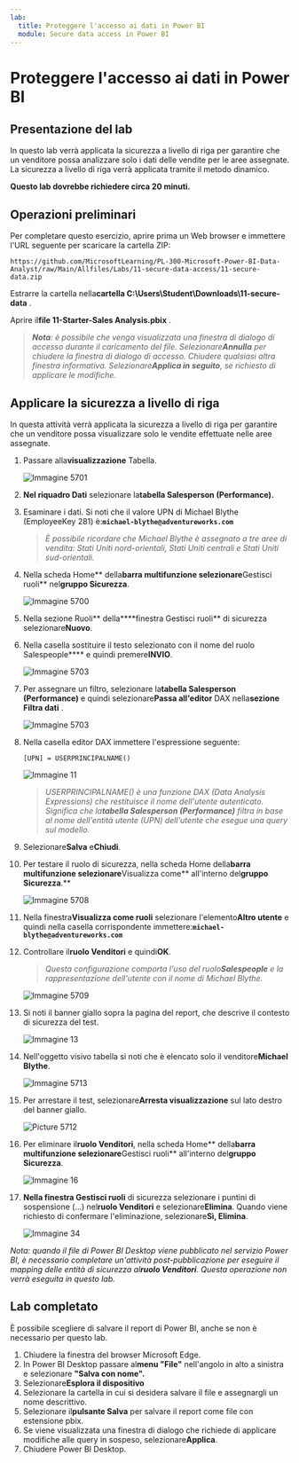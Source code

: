 ```yaml
---
lab:
  title: Proteggere l'accesso ai dati in Power BI
  module: Secure data access in Power BI
---
```


# Proteggere l'accesso ai dati in Power BI

## Presentazione del lab

In questo lab verrà applicata la sicurezza a livello di riga per garantire che un venditore possa analizzare solo i dati delle vendite per le aree assegnate. La sicurezza a livello di riga verrà applicata tramite il metodo dinamico.

**Questo lab dovrebbe richiedere circa 20 minuti.**

## Operazioni preliminari

Per completare questo esercizio, aprire prima un Web browser e immettere l'URL seguente per scaricare la cartella ZIP:

`https://github.com/MicrosoftLearning/PL-300-Microsoft-Power-BI-Data-Analyst/raw/Main/Allfiles/Labs/11-secure-data-access/11-secure-data.zip`

Estrarre la cartella nella**cartella C:\Users\Student\Downloads\11-secure-data** .

Aprire il**file 11-Starter-Sales Analysis.pbix** .

> _**Nota**: è possibile che venga visualizzata una finestra di dialogo di accesso durante il caricamento del file. Selezionare**Annulla** per chiudere la finestra di dialogo di accesso. Chiudere qualsiasi altra finestra informativa. Selezionare**Applica in seguito**, se richiesto di applicare le modifiche._

## Applicare la sicurezza a livello di riga

In questa attività verrà applicata la sicurezza a livello di riga per garantire che un venditore possa visualizzare solo le vendite effettuate nelle aree assegnate.

1. Passare alla**visualizzazione** Tabella.

   ![Immagine 5701](Linked_image_Files/11-secure-data-access_image20.png)

1. **Nel riquadro Dati** selezionare la**tabella Salesperson (Performance).**

1. Esaminare i dati. Si noti che il valore UPN di Michael Blythe (EmployeeKey 281) è:**`michael-blythe@adventureworks.com`**
    
    > *È possibile ricordare che Michael Blythe è assegnato a tre aree di vendita: Stati Uniti nord-orientali, Stati Uniti centrali e Stati Uniti sud-orientali.*

1. Nella scheda Home** della**barra multifunzione selezionare**Gestisci ruoli** nel**gruppo Sicurezza**.

    ![Immagine 5700](Linked_image_Files/11-secure-data-access_image21.png)

1. Nella sezione Ruoli** della****finestra Gestisci ruoli** di sicurezza selezionare**Nuovo**.

1. Nella casella sostituire il testo selezionato con il nome del ruolo Salespeople**** e quindi premere**INVIO**.

   ![Immagine 5703](Linked_image_Files/11-secure-data-access_image23.png)

1. Per assegnare un filtro, selezionare la**tabella Salesperson (Performance)** e quindi selezionare**Passa all'editor** DAX nella**sezione Filtra dati** .

   ![Immagine 5703](Linked_image_Files/11-secure-data-access_image24.png)

1. Nella casella editor DAX immettere l'espressione seguente:

    ```DAX
    [UPN] = USERPRINCIPALNAME()
    ```

   ![Immagine 11](Linked_image_Files/11-secure-data-access_image25.png)

    > *USERPRINCIPALNAME() è una funzione DAX (Data Analysis Expressions) che restituisce il nome dell'utente autenticato. Significa che la**tabella Salesperson (Performance)** filtra in base al nome dell'entità utente (UPN) dell'utente che esegue una query sul modello.*

1. Selezionare**Salva** e**Chiudi**.

1. Per testare il ruolo di sicurezza, nella scheda Home della**barra multifunzione selezionare**Visualizza come** all'interno del**gruppo Sicurezza**.**

   ![Immagine 5708](Linked_image_Files/11-secure-data-access_image27.png)

1. Nella finestra**Visualizza come ruoli** selezionare l'elemento**Altro utente** e quindi nella casella corrispondente immettere:**`michael-blythe@adventureworks.com`**

1. Controllare il**ruolo Venditori** e quindi**OK**.
    
    > *Questa configurazione comporta l'uso del ruolo**Salespeople** e la rappresentazione dell'utente con il nome di Michael Blythe.*

   ![Immagine 5709](Linked_image_Files/11-secure-data-access_image28.png)

1. Si noti il banner giallo sopra la pagina del report, che descrive il contesto di sicurezza del test.

   ![Immagine 13](Linked_image_Files/11-secure-data-access_image30.png)

1. Nell'oggetto visivo tabella si noti che è elencato solo il venditore**Michael Blythe**.

   ![Immagine 5713](Linked_image_Files/11-secure-data-access_image31.png)

1. Per arrestare il test, selezionare**Arresta visualizzazione** sul lato destro del banner giallo.

   ![Picture 5712](Linked_image_Files/11-secure-data-access_image32.png)

1. Per eliminare il**ruolo Venditori**, nella scheda Home** della**barra multifunzione selezionare**Gestisci ruoli** all'interno del**gruppo Sicurezza**.

   ![Immagine 16](Linked_image_Files/11-secure-data-access_image33.png)

1. **Nella finestra Gestisci ruoli** di sicurezza selezionare i puntini di sospensione (...) nel**ruolo Venditori** e selezionare**Elimina**. Quando viene richiesto di confermare l'eliminazione, selezionare**Sì, Elimina**.

   ![Immagine 34](Linked_image_Files/11-secure-data-access_image34.png)

*Nota: quando il file di Power BI Desktop viene pubblicato nel servizio Power BI, è necessario completare un'attività post-pubblicazione per eseguire il mapping delle entità di sicurezza al**ruolo Venditori**. Questa operazione non verrà eseguita in questo lab.*

## Lab completato

È possibile scegliere di salvare il report di Power BI, anche se non è necessario per questo lab. 

1. Chiudere la finestra del browser Microsoft Edge.
1. In Power BI Desktop passare al**menu "File"** nell'angolo in alto a sinistra e selezionare **"Salva con nome".** 
1. Selezionare**Esplora il dispositivo**
1. Selezionare la cartella in cui si desidera salvare il file e assegnargli un nome descrittivo. 
1. Selezionare il**pulsante Salva** per salvare il report come file con estensione pbix. 
1. Se viene visualizzata una finestra di dialogo che richiede di applicare modifiche alle query in sospeso, selezionare**Applica**.
1. Chiudere Power BI Desktop.
